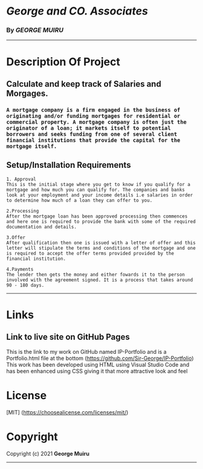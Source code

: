 # ***George and CO. Associates***

### By *GEORGE MUIRU*
___

# **Description Of Project**
## Calculate and keep track of Salaries and Morgages.
### `A mortgage company is a firm engaged in the business of originating and/or funding mortgages for residential or commercial property. A mortgage company is often just the originator of a loan; it markets itself to potential borrowers and seeks funding from one of several client financial institutions that provide the capital for the mortgage itself.` ###

## **Setup/Installation Requirements**

 
    1. Approval
    This is the initial stage where you get to know if you qualify for a mortgage and how much you can qualify for. The companies and banks look at your employment and your income details i.e salaries in order to determine how much of a loan they can offer to you.

    2.Processing
    After the mortgage loan has been approved processing then commences and here one is required to provide the bank with some of the required documentation and details.

    3.Offer
    After qualification then one is issued with a letter of offer and this letter will stipulate the terms and conditions of the mortgage and one is required to accept the offer terms provided provided by the financial institution.
    
    4.Payments
    The lender then gets the money and either fowards it to the person involved with the agreement signed. It is a process that takes around 90 - 180 days.
    
 ___


# **Links**
 ## **Link to live site on GitHub Pages**

This is the link to my work on GitHub named IP-Portfolio and is a Portfolio.html file at the bottom 
(https://github.com/Sir-George/IP-Portfolio)
This work has been developed using HTML using Visual Studio Code and has been enhanced using CSS giving it that more attractive look and feel

# **License**
 [MIT] (https://choosealicense.com/licenses/mit/)
 
# **Copyright**

Copyright (c) 2021 **George Muiru**
 ___
